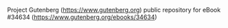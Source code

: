 Project Gutenberg (https://www.gutenberg.org) public repository for eBook #34634 (https://www.gutenberg.org/ebooks/34634)
